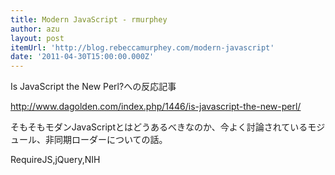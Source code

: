 ```yaml
---
title: Modern JavaScript - rmurphey
author: azu
layout: post
itemUrl: 'http://blog.rebeccamurphey.com/modern-javascript'
date: '2011-04-30T15:00:00.000Z'
---
```

Is JavaScript the New Perl?への反応記事

http://www.dagolden.com/index.php/1446/is-javascript-the-new-perl/

そもそもモダンJavaScriptとはどうあるべきなのか、今よく討論されているモジュール、非同期ローダーについての話。

RequireJS,jQuery,NIH


